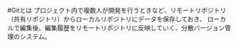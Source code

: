 #Gitとは
プロジェクト内で複数人が開発を行うときなど、リモートリポジトリ（共有リポジトリ）からローカルリポジトリにデータを保存しておき、
ローカルで編集後、編集履歴をリモートリポジトリに反映していく、分散バージョン管理のシステム。

